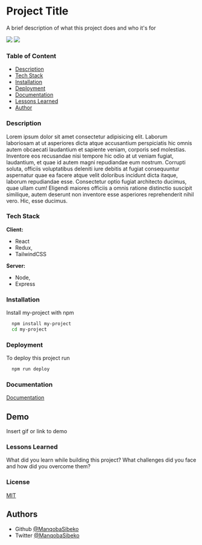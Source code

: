 
# Project Title

A brief description of what this project does and who it's for

<img src="image/banner.png"> <img src="image/banner.png"> 


### Table of Content
 - [Description](#escription)
 - [Tech Stack](#tech-stack)
 - [Installation](#installation)
 - [Deployment](#deployment)
 - [Documentation](#Documentation)
 - [Lessons Learned](#LessonsLearned)
 - [Author](#Authors)

  
### Description

 Lorem ipsum dolor sit amet consectetur adipisicing elit. Laborum laboriosam at ut asperiores dicta atque accusantium perspiciatis hic omnis autem obcaecati laudantium et sapiente veniam, corporis sed molestias. Inventore eos recusandae nisi tempore hic odio at ut veniam fugiat, laudantium, et quae id autem magni repudiandae eum nostrum. Corrupti soluta, officiis voluptatibus deleniti iure debitis at fugiat consequuntur aspernatur quae ea facere atque velit doloribus incidunt dicta itaque, laborum repudiandae esse. Consectetur optio fugiat architecto ducimus, quae ullam cum! Eligendi maiores officiis a omnis ratione distinctio suscipit similique, autem deserunt non inventore esse asperiores reprehenderit nihil vero. Hic, esse ducimus.

### Tech Stack

**Client:** 
- React 
- Redux,
- TailwindCSS

**Server:** 
- Node, 
- Express

  
### Installation 

Install my-project with npm

```bash 
  npm install my-project
  cd my-project
```
    
### Deployment

To deploy this project run

```bash
  npm run deploy
```

  
### Documentation

[Documentation](https://linktodocumentation)

  
## Demo

Insert gif or link to demo

  
###  Lessons Learned

What did you learn while building this project? What challenges did you face and how did you overcome them?

  
###  License

[MIT](https://choosealicense.com/licenses/mit/)

  
## Authors

- Github [@ManqobaSibeko](https://wwwhttps:/github.com/ManqobaSibeko)
- Twitter [@ManqobaSibeko](https://twitter.com/ManqobaSibekoQh)

  
